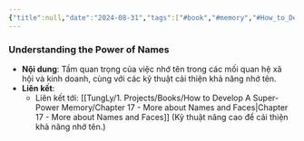 ```yaml
---
{"title":null,"date":"2024-08-31","tags":["#book","#memory","#How_to_Develop_A_Super_Power_Memory"],"Chương":"Chương16","dg-publish":true,"dg-home":false,"permalink":"/tung-ly/1-projects/books/how-to-develop-a-super-power-memory/chapter-16-what-s-in-a-name/","dgPassFrontmatter":true}
---
```


### Understanding the Power of Names

- **Nội dung**: Tầm quan trọng của việc nhớ tên trong các mối quan hệ xã hội và kinh doanh, cùng với các kỹ thuật cải thiện khả năng nhớ tên.
- **Liên kết**:
    - Liên kết tới: [[TungLy/1. Projects/Books/How to Develop A Super-Power Memory/Chapter 17 - More about Names and Faces\|Chapter 17 - More about Names and Faces]] (Kỹ thuật nâng cao để cải thiện khả năng nhớ tên.)